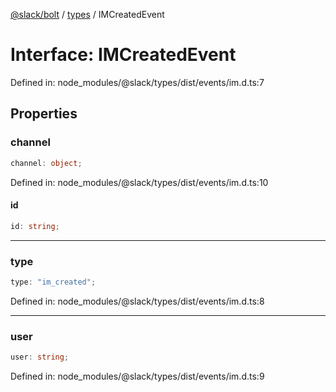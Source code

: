 [@slack/bolt](../../../../index.md) / [types](../index.md) / IMCreatedEvent

# Interface: IMCreatedEvent

Defined in: node\_modules/@slack/types/dist/events/im.d.ts:7

## Properties

### channel

```ts
channel: object;
```

Defined in: node\_modules/@slack/types/dist/events/im.d.ts:10

#### id

```ts
id: string;
```

***

### type

```ts
type: "im_created";
```

Defined in: node\_modules/@slack/types/dist/events/im.d.ts:8

***

### user

```ts
user: string;
```

Defined in: node\_modules/@slack/types/dist/events/im.d.ts:9

